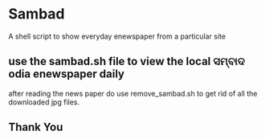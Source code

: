 # Sambad
A shell script to show everyday enewspaper from a particular site

## use the sambad.sh file to view the local ସମ୍ବାଦ odia enewspaper daily

after reading the news paper do use remove_sambad.sh to get rid of all the downloaded jpg files.

## Thank You
